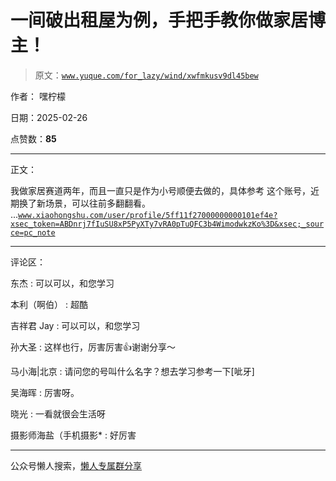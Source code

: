# 一间破出租屋为例，手把手教你做家居博主！

> 原文：[`www.yuque.com/for_lazy/wind/xwfmkusv9dl45bew`](https://www.yuque.com/for_lazy/wind/xwfmkusv9dl45bew)

作者： 嘿柠檬

日期：2025-02-26

点赞数：**85**

* * *

正文：

我做家居赛道两年，而且一直只是作为小号顺便去做的，具体参考 这个账号，近期换了新场景，可以往前多翻翻看。
...[`www.xiaohongshu.com/user/profile/5ff11f27000000000101ef4e?xsec_token=ABDnrj7fIuSU8xP5PyXTy7vRA0pTuQFC3b4WimodwkzKo%3D&xsec;_source=pc_note`](https://www.xiaohongshu.com/user/profile/5ff11f27000000000101ef4e?xsec_token=ABDnrj7fIuSU8xP5PyXTy7vRA0pTuQFC3b4WimodwkzKo%3D&xsec;_source=pc_note)

* * *

评论区：

东杰 : 可以可以，和您学习

本利（啊伯） : 超酷

吉祥君 Jay : 可以可以，和您学习

孙大圣 : 这样也行，厉害厉害👍谢谢分享～

马小海|北京 : 请问您的号叫什么名字？想去学习参考一下[呲牙]

吴海晖 : 厉害呀。

晓光 : 一看就很会生活呀

摄影师海盐（手机摄影* : 好厉害

* * *

公众号懒人搜索，[懒人专属群分享](https://lazybook.fun/#/blog/group)